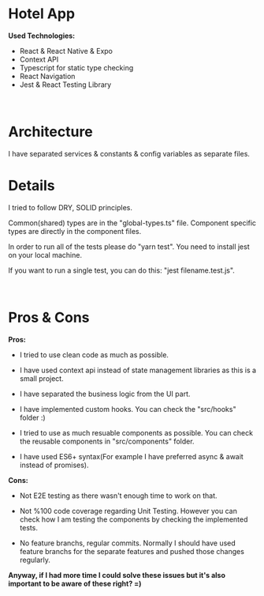 # Hotel App

**Used Technologies:**

- React & React Native & Expo
- Context API
- Typescript for static type checking
- React Navigation
- Jest & React Testing Library

<br />

# Architecture

I have separated services & constants & config variables as separate files.

# Details

I tried to follow DRY, SOLID principles.

Common(shared) types are in the "global-types.ts" file. Component specific types are directly in the component files.

In order to run all of the tests please do "yarn test". You need to install jest on your local machine.

If you want to run a single test, you can do this: "jest filename.test.js".

<br>

# Pros & Cons

**Pros:**

- I tried to use clean code as much as possible.

- I have used context api instead of state management libraries as this is a small project.

- I have separated the business logic from the UI part.

- I have implemented custom hooks. You can check the "src/hooks" folder :)

- I tried to use as much resuable components as possible. You can check the reusable components in "src/components" folder.

- I have used ES6+ syntax(For example I have preferred async & await instead of promises).

**Cons:**

- Not E2E testing as there wasn't enough time to work on that.

- Not %100 code coverage regarding Unit Testing. However you can check how I am testing the components by checking the implemented tests.

- No feature branchs, regular commits. Normally I should have used feature branchs for the separate features and pushed those changes regularly.

**Anyway, if I had more time I could solve these issues but it's also important to be aware of these right? =)**
